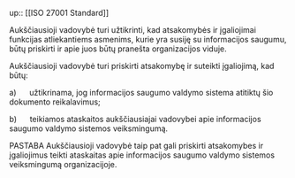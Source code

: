 up:: [[ISO 27001 Standard]]

Aukščiausioji vadovybė turi užtikrinti, kad atsakomybės ir įgaliojimai funkcijas atliekantiems asmenims, kurie yra susiję su informacijos saugumu, būtų priskirti ir apie juos būtų pranešta organizacijos viduje.

Aukščiausioji vadovybė turi priskirti atsakomybę ir suteikti įgaliojimą, kad būtų:

a)      užtikrinama, jog informacijos saugumo valdymo sistema atitiktų šio dokumento reikalavimus; 

b)      teikiamos ataskaitos aukščiausiajai vadovybei apie informacijos saugumo valdymo sistemos veiksmingumą.

PASTABA Aukščiausioji vadovybė taip pat gali priskirti atsakomybes ir įgaliojimus teikti ataskaitas apie informacijos saugumo valdymo sistemos veiksmingumą organizacijoje.